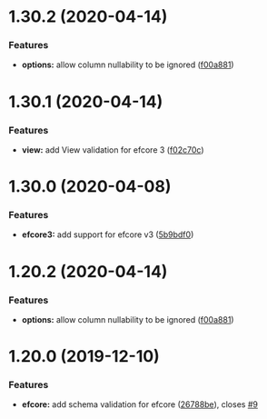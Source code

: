 # 1.30.2 (2020-04-14)


### Features

* **options:** allow column nullability to be ignored ([f00a881](https://github.com/aranasoft/cobweb/commit/f00a8814294ecfbc4e8c00e0b8b05ac7f6f6003e))



# 1.30.1 (2020-04-14)


### Features

* **view:** add View validation for efcore 3 ([f02c70c](https://github.com/aranasoft/cobweb/commit/f02c70cd734f47b6b0a3c23b126e86ebf9c1aa4e))



# 1.30.0 (2020-04-08)


### Features

* **efcore3:** add support for efcore v3 ([5b9bdf0](https://github.com/aranasoft/cobweb/commit/5b9bdf0be1d059a2cf7a2408bc146cff5cb1bae1))



# 1.20.2 (2020-04-14)


### Features

* **options:** allow column nullability to be ignored ([f00a881](https://github.com/aranasoft/cobweb/commit/f00a8814294ecfbc4e8c00e0b8b05ac7f6f6003e))



# 1.20.0 (2019-12-10)


### Features

* **efcore:** add schema validation for efcore ([26788be](https://github.com/aranasoft/cobweb/commit/26788be26b2cdf6400f70a113501ac422aa4f12a)), closes [#9](https://github.com/aranasoft/cobweb/issues/9)



